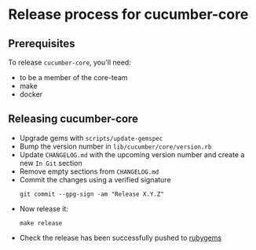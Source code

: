 # Release process for cucumber-core

## Prerequisites

To release `cucumber-core`, you'll need:

- to be a member of the core-team
- make
- docker

## Releasing cucumber-core

- Upgrade gems with `scripts/update-gemspec`
- Bump the version number in `lib/cucumber/core/version.rb`
- Update `CHANGELOG.md` with the upcoming version number and create a new `In Git` section
- Remove empty sections from `CHANGELOG.md`
- Commit the changes using a verified signature
  ```shell
  git commit --gpg-sign -am "Release X.Y.Z"
  ```
- Now release it:
  ```shell
  make release
  ```
- Check the release has been successfully pushed to [rubygems](https://rubygems.org/gems/cucumber-core)
